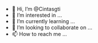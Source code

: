 - 👋 Hi, I’m @Cintasgti
- 👀 I’m interested in ...
- 🌱 I’m currently learning ...
- 💞️ I’m looking to collaborate on ...
- 📫 How to reach me ...

<!---
Cintasgti/Cintasgti is a ✨ special ✨ repository because its `README.md` (this file) appears on your GitHub profile.
You can click the Preview link to take a look at your changes.
--->

